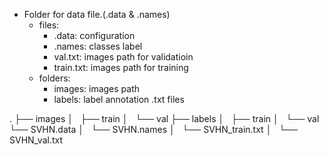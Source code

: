- Folder for data file.(.data & .names)
  - files:
    - .data: configuration  
    - .names: classes label
    - val.txt: images path for validatioin
    - train.txt: images path for training
  - folders:
    - images: images path
    - labels: label annotation .txt files
  

.
├── images
│   ├── train
│   └── val
├── labels
│   ├── train
│   └── val
└── SVHN.data
│   
└── SVHN.names
│   
└── SVHN_train.txt
│   
└── SVHN_val.txt
